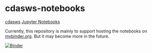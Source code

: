 # cdasws-notebooks
[cdasws](https://pypi.org/project/cdasws/) [Jupyter Notebooks](https://jupyter.org/)

Currently, this repository is mainly to support hosting the notebooks on [mybinder.org](https://mybinder.org/).  But it may become more in the future.

[![Binder](https://mybinder.org/badge_logo.svg)](https://mybinder.org/v2/gh/berniegsfc/cdasws-notebooks/tree/main?labpath=CdasWsExampleXarray.ipynb)
